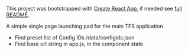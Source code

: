 This project was bootstrapped with [Create React App](https://github.com/facebookincubator/create-react-app), if needed see [full README](https://github.com/facebookincubator/create-react-app/blob/master/packages/react-scripts/template/README.md).

A simple single page launching pad for the main TFS application

- Find preset list of Config IDs /data/configids.json
- Find base url string in app.js, in the component state

